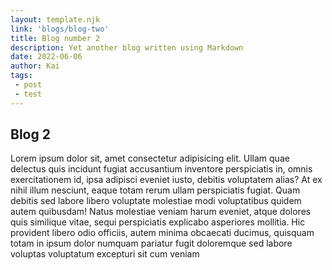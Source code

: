 ```yaml
---
layout: template.njk
link: 'blogs/blog-two'
title: Blog number 2
description: Yet another blog written using Markdown
date: 2022-06-06
author: Kai
tags:
 - post
 - test
---
```


## Blog 2


Lorem ipsum dolor sit, amet consectetur adipisicing elit. Ullam quae delectus quis incidunt fugiat accusantium inventore perspiciatis in, omnis exercitationem id, ipsa adipisci eveniet iusto, debitis voluptatem alias? At ex nihil illum nesciunt, eaque totam rerum ullam perspiciatis fugiat. Quam debitis sed labore libero voluptate molestiae modi voluptatibus quidem autem quibusdam! Natus molestiae veniam harum eveniet, atque dolores quis similique vitae, sequi perspiciatis explicabo asperiores mollitia. Hic provident libero odio officiis, autem minima obcaecati ducimus, quisquam totam in ipsum dolor numquam pariatur fugit doloremque sed labore voluptas voluptatum excepturi sit cum veniam 


